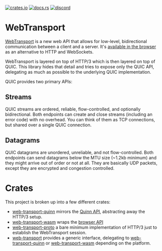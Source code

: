 [![crates.io](https://img.shields.io/crates/v/web-transport)](https://crates.io/crates/web-transport)
[![docs.rs](https://img.shields.io/docsrs/web-transport)](https://docs.rs/web-transport)
[![discord](https://img.shields.io/discord/1124083992740761730)](https://discord.gg/FCYF3p99mr)

# WebTransport
[WebTransport](https://developer.mozilla.org/en-US/docs/Web/API/WebTransport_API) is a new web API that allows for low-level, bidirectional communication between a client and a server.
It's [available in the browser](https://caniuse.com/webtransport) as an alternative to HTTP and WebSockets.

WebTransport is layered on top of HTTP/3 which is then layered on top of QUIC.
This library hides that detail and tries to expose only the QUIC API, delegating as much as possible to the underlying QUIC implementation.

QUIC provides two primary APIs:

## Streams

QUIC streams are ordered, reliable, flow-controlled, and optionally bidirectional.
Both endpoints can create and close streams (including an error code) with no overhead.
You can think of them as TCP connections, but shared over a single QUIC connection.

## Datagrams

QUIC datagrams are unordered, unreliable, and not flow-controlled.
Both endpoints can send datagrams below the MTU size (~1.2kb minimum) and they might arrive out of order or not at all.
They are basically UDP packets, except they are encrypted and congestion controlled.

# Crates

This project is broken up into a few different crates:

-   [web-transport-quinn](web-transport-quinn) mirrors the [Quinn API](https://docs.rs/quinn/latest/quinn/index.html), abstracting away the HTTP/3 setup.
-   [web-transport-wasm](web-transport-wasm) wraps the [browser API](https://developer.mozilla.org/en-US/docs/Web/API/WebTransport_API)
-   [web-transport-proto](web-transport-proto) a bare minimum implementation of HTTP/3 just to establish the WebTransport session.
-   [web-transport](web-transport) provides a generic interface, delegating to [web-transport-quinn](web-transport-quinn) or [web-transport-wasm](web-transport-wasm) depending on the platform.
